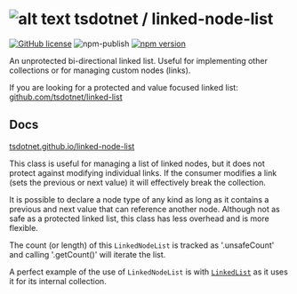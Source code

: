 # ![alt text](https://avatars1.githubusercontent.com/u/64487547?s=30 "tsdotnet") tsdotnet / linked-node-list

[![GitHub license](https://img.shields.io/badge/license-MIT-blue.svg?style=flat-square)](https://github.com/tsdotnet/linked-node-list/blob/master/LICENSE)
![npm-publish](https://github.com/tsdotnet/linked-node-list/workflows/npm-publish/badge.svg)
[![npm version](https://img.shields.io/npm/v/@tsdotnet/linked-node-list.svg?style=flat-square)](https://www.npmjs.com/package/@tsdotnet/linked-node-list)

An unprotected bi-directional linked list. Useful for implementing other collections or for managing custom nodes (links).

If you are looking for a protected and value focused linked list:
[github.com/tsdotnet/linked-list](https://github.com/tsdotnet/linked-list/)

## Docs

[tsdotnet.github.io/linked-node-list](https://tsdotnet.github.io/linked-node-list/classes/_linkednodelist_.linkednodelist.html)

This class is useful for managing a list of linked nodes, but it does not protect against modifying individual links.
If the consumer modifies a link (sets the previous or next value) it will effectively break the collection.

It is possible to declare a node type of any kind as long as it contains a previous and next value that can reference another node.
Although not as safe as a protected linked list, this class has less overhead and is more flexible.

The count (or length) of this `LinkedNodeList` is tracked as '.unsafeCount' and calling '.getCount()' will iterate the list.

A perfect example of the use of `LinkedNodeList` is with [`LinkedList`](https://github.com/tsdotnet/linked-list/) as it uses it for its internal collection.
